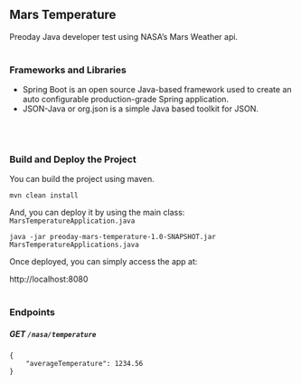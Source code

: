 ## Mars Temperature 
Preoday Java developer test using NASA’s Mars Weather api.
</br></br>

### Frameworks and Libraries

- Spring Boot is an open source Java-based framework used to create an auto configurable production-grade Spring application.
- JSON-Java or org.json is a simple Java based toolkit for JSON.

</br></br>

### Build and Deploy the Project

You can build the project using maven.

```
mvn clean install
```

And, you can deploy it by using the main class: `MarsTemperatureApplication.java`

```
java -jar preoday-mars-temperature-1.0-SNAPSHOT.jar MarsTemperatureApplications.java
```

Once deployed, you can simply access the app at: 

http://localhost:8080
</br></br>

### Endpoints

##### GET `/nasa/temperature`
```
{
    "averageTemperature": 1234.56
}
```